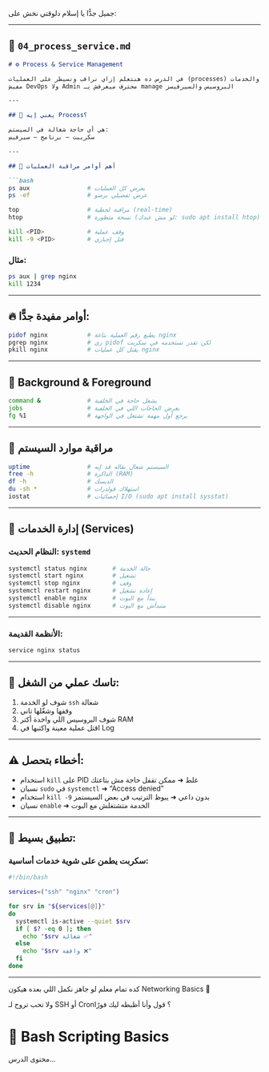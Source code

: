 جميل جدًّا يا إسلام
دلوقتي نخش على:

---

## 📄 `04_process_service.md`

````markdown
# ⚙️ Process & Service Management

في الدرس ده هنتعلم إزاي نراقب ونسيطر على العمليات (processes) والخدمات (services) في السيستم  
مفيش DevOps ولا Admin محترف ميعرفش يـ manage البروسيس والسيرفيسز  

---

## 🧠 يعني إيه Process؟

هي أي حاجة شغالة في السيستم:  
سكريبت – برنامج – سيرفيس

---

## 📌 أهم أوامر مراقبة العمليات

```bash
ps aux                # يعرض كل العمليات
ps -ef                # عرض تفصيلي برضو

top                   # مراقبة لحظية (real-time)
htop                  # نسخة متطورة (لو مش عندك: sudo apt install htop)

kill <PID>            # وقف عملية
kill -9 <PID>         # قتل إجباري
````

### مثال:

```bash
ps aux | grep nginx
kill 1234
```

---

## 🔥 أوامر مفيدة جدًّا:

```bash
pidof nginx           # يطبع رقم العملية بتاعة nginx
pgrep nginx           # زي pidof لكن تقدر تستخدمه في سكربت
pkill nginx           # يقتل كل عمليات nginx
```

---

## 🔄 Background & Foreground

```bash
command &             # يشغل حاجة في الخلفية
jobs                  # يعرض الحاجات اللي في الخلفية
fg %1                 # يرجع أول مهمة تشتغل في الواجهة
```

---

## 🧩 مراقبة موارد السيستم

```bash
uptime                # السيستم شغال بقاله قد إيه
free -h               # الذاكرة (RAM)
df -h                 # الديسك
du -sh *              # استهلاك فولدرات
iostat                # إحصائيات I/O (sudo apt install sysstat)
```

---

## 🧭 إدارة الخدمات (Services)

### النظام الحديث: `systemd`

```bash
systemctl status nginx       # حالة الخدمة
systemctl start nginx        # تشغيل
systemctl stop nginx         # وقف
systemctl restart nginx      # إعادة تشغيل
systemctl enable nginx       # يبدأ مع البوت
systemctl disable nginx      # متبدأش مع البوت
```

---

### الأنظمة القديمة:

```bash
service nginx status
```

---

## 🧠 تاسك عملي من الشغل:

1. شوف لو الخدمة `ssh` شغالة
2. وقفها وشغّلها تاني
3. شوف البروسيس اللي واخدة أكتر RAM
4. اقتل عملية معينة واكتبها في Log

---

## ⚠️ أخطاء بتحصل:

* استخدام `kill` على PID غلط ➜ ممكن تقفل حاجة مش بتاعتك
* نسيان `sudo` في `systemctl` ➜ “Access denied”
* استخدام `kill -9` بدون داعي ➜ يبوظ الترتيب في بعض السيستمز
* نسيان `enable` ➜ الخدمة متشتغلش مع البوت

---

## 🎯 تطبيق بسيط:

### سكربت يطمن على شوية خدمات أساسية:

```bash
#!/bin/bash

services=("ssh" "nginx" "cron")

for srv in "${services[@]}"
do
  systemctl is-active --quiet $srv
  if [ $? -eq 0 ]; then
    echo "$srv شغالة ✅"
  else
    echo "$srv واقفة ❌"
  fi
done
```

---

كده تمام معلم
لو جاهز نكمل
اللي بعده هيكون Networking Basics 🧠

ولا تحب تروح لـ SSH أو Cron؟
قول وأنا أظبطه ليك فورًا
# 🧰 Bash Scripting Basics

محتوى الدرس...
